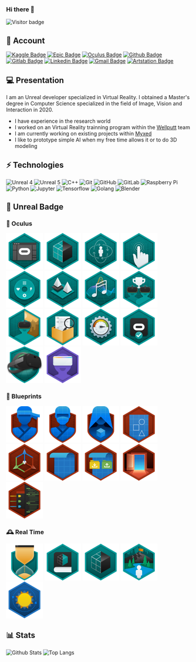 ### Hi there 👋

![Visitor badge](https://visitor-badge.glitch.me/badge?page_id=Arnaud58.Arnaud58)

## 🐣 Account

[![Kaggle Badge](https://img.shields.io/badge/-Arnaud58-26C0FF?style=flat-square&logo=Kaggle&logoColor=white&link=https://www.kaggle.com/arnaud58/)](https://www.kaggle.com/arnaud58/)
[![Epic Badge](https://img.shields.io/badge/-Gould58-black?style=flat-square&logo=unrealengine&logoColor=white&link=https://learn.unrealengine.com/)](https://learn.unrealengine.com/)
[![Oculus Badge](https://img.shields.io/badge/-Gould58-black?style=flat-square&logo=oculus&logoColor=white&link=https://developer.oculus.com)](https://developer.oculus.com)
[![Github Badge](https://img.shields.io/badge/-Arnaud58-181717?style=flat-square&logo=github&logoColor=white&link=https://github.com/Arnaud58)](https://github.com/Arnaud58)
[![Gitlab Badge](https://img.shields.io/badge/-Arnaud58-FCA121?style=flat-square&logo=gitlab&logoColor=white&link=https://gitlab.com/Arnaud58)](https://gitlab.com/Arnaud58)
[![Linkedin Badge](https://img.shields.io/badge/-ArnaudRougetet-blue?style=flat-square&logo=Linkedin&logoColor=white&link=https://www.linkedin.com/in/arnaud-rougetet-092414158/)](https://www.linkedin.com/in/arnaud-rougetet-092414158/)
[![Gmail Badge](https://img.shields.io/badge/-r.arnaud500@gmail.com-c14438?style=flat-square&logo=Gmail&logoColor=white&link=mailto:r.arnaud500@gmail.com)](mailto:r.arnaud500@gmail.com)
[![Artstation Badge](https://img.shields.io/badge/-arnaudrougetet7-171717?style=flat-square&logo=artstation&link=https://www.artstation.com/arnaudrougetet7)](https://www.artstation.com/arnaudrougetet7)

## 💻 Presentation

I am an Unreal developer specialized in Virtual Reality. I obtained a Master's degree in Computer Science specialized in the field of Image, Vision and Interaction in 2020.
- I have experience in the research world
- I worked on an Virtual Reality trainning program within the [Wellputt](https://wellputt.com/) team
- I am currently working on existing projects within [Myxed](https://www.myxed.eu/)
- I like to prototype simple AI when my free time allows it or to do 3D modeling

## ⚡ Technologies

![Unreal 4](https://img.shields.io/badge/-UE4-black?style=flat-square&logo=unrealengine)
![Unreal 5](https://img.shields.io/badge/-UE5-6ebdf6?style=flat-square&logo=unrealengine&logoColor=black)
![C++](https://img.shields.io/badge/-C++-00599C?style=flat-square&logo=c)
![Git](https://img.shields.io/badge/-Git-black?style=flat-square&logo=git)
![GitHub](https://img.shields.io/badge/-GitHub-181717?style=flat-square&logo=github)
![GitLab](https://img.shields.io/badge/-GitLab-FCA121?style=flat-square&logo=gitlab)
![Raspberry Pi](https://img.shields.io/badge/-Raspberry%20Pi-C51A4A?style=flat-square&logo=Raspberry-Pi)
![Python](https://img.shields.io/badge/-Python-FFD240?style=flat-square&logo=Python)
![Jupyter](https://img.shields.io/badge/-Jupyter-FDF41C?style=flat-square&logo=jupyter)
![Tensorflow](https://img.shields.io/badge/-Tensorflow-E95431?style=flat-square&logo=tensorflow)
![Golang](https://img.shields.io/badge/-Golang-lightblue?style=flat-square&logo=go)
![Blender](https://img.shields.io/badge/-Blender-3E76A2?style=flat-square&logo=blender)

## 🏴󠁧󠁢󠁳󠁣󠁴󠁿 Unreal Badge

### 🥽 Oculus 

[![Oculus VR Production for Unreal Engine](img/39393-PrepareUnrealforVirtualRealityDevelopment.png)](https://learn.unrealengine.com/home/LearningPath/117459?r=False&ts=637708994563475297)
[![Oculus VR Production for Unreal Engine](img/39397-IdentifyGraphics_RenderingConsiderationsforVR.png)](https://learn.unrealengine.com/home/LearningPath/117459?r=False&ts=637708994563475297)
[![Oculus VR Production for Unreal Engine](img/39401-Understand_ImplementLocomotion_Ergonomics.png)](https://learn.unrealengine.com/home/LearningPath/117459?r=False&ts=637708994563475297)
[![Oculus VR Production for Unreal Engine](img/39405-IncorporateHandpresence_Interaction.png)](https://learn.unrealengine.com/home/LearningPath/117459?r=False&ts=637708994563475297)
[![Oculus VR Production for Unreal Engine](img/39409-ImplementUIwithUnrealMotionGraphics.png)](https://learn.unrealengine.com/home/LearningPath/117459?r=False&ts=637708994563475297)
[![Oculus VR Production for Unreal Engine](img/39413-DemonstrateLevelLoadOptimization.png)](https://learn.unrealengine.com/home/LearningPath/117459?r=False&ts=637708994563475297)
[![Oculus VR Production for Unreal Engine](img/39417-SoundDesignforVirtualReality.png)](https://learn.unrealengine.com/home/LearningPath/117459?r=False&ts=637708994563475297)
[![Oculus VR Production for Unreal Engine](img/39422-CreateaSocialVRExperience.png)](https://learn.unrealengine.com/home/LearningPath/117459?r=False&ts=637708994563475297)
[![Oculus VR Production for Unreal Engine](img/39426-OculusMixedRealityCapture.png)](https://learn.unrealengine.com/home/LearningPath/117459?r=False&ts=637708994563475297)
[![Oculus VR Production for Unreal Engine](img/39430-Tools_PrinciplesforProjectOptimization.png)](https://learn.unrealengine.com/home/LearningPath/117459?r=False&ts=637708994563475297)
[![Oculus VR Production for Unreal Engine](img/39437-AnalyzePerformance_ApplyCommonOptimizations.png)](https://learn.unrealengine.com/home/LearningPath/117459?r=False&ts=637708994563475297)
[![Oculus VR Production for Unreal Engine](img/39438-PrepareYourOculusVRAppforSubmission.png)](https://learn.unrealengine.com/home/LearningPath/117459?r=False&ts=637708994563475297)
[![Oculus VR Production for Unreal Engine](img/39442-OculusVRProductionforUnrealEngine.png)](https://learn.unrealengine.com/home/LearningPath/117459?r=False&ts=637708994563475297)
[![Creating Virtual Reality Walkthroughs](img/30836-207VirtualRealityWalkthroughswithUnrealEngine.png)](https://learn.unrealengine.com/course/2436636?r=False&ts=637708995468057151)

### 📘 Blueprints

![Ninja Journeyman](img/39734-BlueprintJourneyman.png)
![Ninja](img/39735-BlueprintNinja.png)
![Ninja Master](img/39736-BlueprintMaster.png)
[![Blueprints - Essential Concepts](img/30810-110BlueprintEssentialConcepts.png)](https://learn.unrealengine.com/course/2436619?r=False&ts=637708995468057151)
[![Unreal Editor Fundamentals - Actors and Blueprints](img/39266-UnrealEditorFundamentals-ActorsandBlueprints.png)](https://learn.unrealengine.com/course/3737865?r=False&ts=637708995468057151)
[![Blueprint Kickstart](img/38819-656BlueprintKickstart.png)](https://learn.unrealengine.com/course/3537777?r=False&ts=637708995468057151)
[![Blueprint Runtime Saving and Loading](img/39655-1043-Blueprint-Runtime-Saving-Loading.png)](https://learn.unrealengine.com/course/3762545?r=False&ts=637708995468057151)
[![Blueprints and Gameplay for Game Designers](img/39567-BlueprintsandGameplayInDevelopment.png)](https://learn.unrealengine.com/home/LearningPath/119037?r=False&ts=637708998439283179)
[![Converting Blueprint to C++](img/38483-601ConvertingBlueprint.png)](https://learn.unrealengine.com/course/3441566?r=False&ts=637708995468057151)
### 🕰️ Real Time

![](img/32173-IntroductiontothePrinciplesofReal-Time.png)
![](img/30828-404Real-TimeRenderingFundamentals.png)
![](img/30815-106Real-TimeRendering.png)
![](img/39529-JourneytobecominganEnvironmentArtistinUnreal.png)
![](img/30844-204GlobalIlluminationWorkflowsforArchitecture.png)

## :bar_chart: Stats

![Github Stats](https://github-readme-stats.vercel.app/api?username=Arnaud58&include_all_commits=true&show_icons=true&count_private=true&hide=prs,issues&role=OWNER,ORGANIZATION_MEMBER,COLLABORATOR&theme=tokyonight)
![Top Langs](https://github-readme-stats-one-bice.vercel.app/api/top-langs/?username=Arnaud58&langs_count=10&layout=compact&role=OWNER,ORGANIZATION_MEMBER,COLLABORATOR&theme=tokyonight)
  
